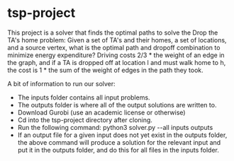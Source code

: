 # tsp-project

This project is a solver that finds the optimal paths to solve the Drop the TA's home problem: Given a set of TA's 
and their homes, a set of locations, and a source vertex, what is the optimal path and dropoff combination to minimize 
energy expenditure? Driving costs 2/3 * the weight of an edge in the graph, and if a TA is dropped off at location l and 
must walk home to h, the cost is 1 * the sum of the weight of edges in the path they took. 

A bit of information to run our solver: 
- The inputs folder contains all input problems.
- The outputs folder is where all of the output solutions are written to. 
- Download Gurobi (use an academic license or otherwise) 
- Cd into the tsp-project directory after cloning. 
- Run the following command: python3 solver.py --all inputs outputs 
- If an output file for a given input does not yet exist in the outputs folder, the above command will produce a solution
for the relevant input and put it in the outputs folder, and do this for all files in the inputs folder. 
